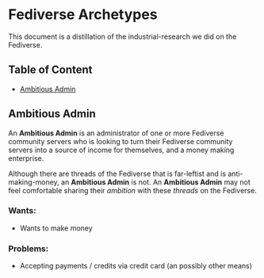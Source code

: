 # Fediverse Archetypes

This document is a distillation of the industrial-research we did on the Fediverse.

## Table of Content

* [Ambitious Admin](#ambitious-admin)

## Ambitious Admin

An **Ambitious Admin** is an administrator of one or more Fediverse community servers who is looking to turn their Fediverse community servers into a source of income for themselves, and a money making enterprise.

Although there are threads of the Fediverse that is far-leftist and is anti-making-money, an **Ambitious Admin** is not.
An **Ambitious Admin** may not feel comfortable sharing their _ambition_ with these _threads_ on the Fediverse.

### Wants:

* Wants to make money

### Problems:

* Accepting payments / credits via credit card (an possibly other means)



